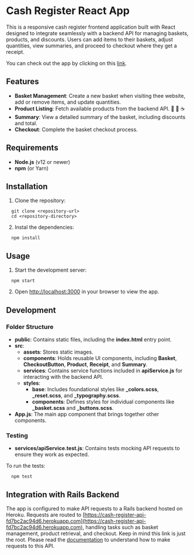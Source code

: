 # Cash Register React App

This is a responsive cash register frontend application built with React designed to integrate seamlessly with a backend API for managing baskets, products, and discounts. Users can add items to their baskets, adjust quantities, view summaries, and proceed to checkout where they get a receipt.

You can check out the app by clicking on this [link](https://cash-register-frontend.vercel.app/).

## Features
- **Basket Management**: Create a new basket when visiting thee website, add or remove items, and update quantities.
- **Product Listing**: Fetch available products from the backend API. 🍵 🍓 ☕️
- **Summary**: View a detailed summary of the basket, including discounts and total.
- **Checkout**: Complete the basket checkout process.

## Requirements
- **Node.js** (v12 or newer)
- **npm** (or Yarn)

## Installation
1. Clone the repository:
  ```
    git clone <repository-url>
    cd <repository-directory>
  ```
2. Instal the dependencies:
  ```
    npm install
  ```

## Usage
1. Start the development server:
  ```
    npm start
  ```
2. Open [http://localhost:3000](http://localhost:3000) in your browser to view the app.

## Development
### Folder Structure
- **public**: Contains static files, including the **index.html** entry point.
- **src**:
  - **assets**: Stores static images.
  - **components**: Holds reusable UI components, including **Basket**, **CheckoutButton**, **Product**, **Receipt**, and **Summary**.
  - **services**: Contains service functions included in **apiService.js** for interacting with the backend API.
  - **styles**:
    - **base**: Includes foundational styles like **_colors.scss**, **_reset.scss**, and **_typography.scss**.
    - **components**: Defines styles for individual components like **_basket.scss** and **_buttons.scss**.
- **App.js**: The main app component that brings together other components.

### Testing
- **services/apiService.test.js**: Contains tests mocking API requests to ensure they work as expected.

To run the tests:
  ```
    npm test
  ```

## Integration with Rails Backend
The app is configured to make API requests to a Rails backend hosted on Heroku. Requests are routed to [https://cash-register-api-fd7bc2ac94d6.herokuapp.com](https://cash-register-api-fd7bc2ac94d6.herokuapp.com), handling tasks such as basket management, product retrieval, and checkout. Keep in mind this link is just the root. Please read the [documentation](https://github.com/emiliarojo/cash-register-api) to understand how to make requests to this API.
